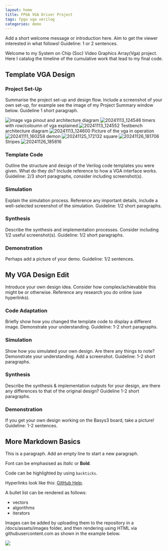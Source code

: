 ```yaml
---
layout: home
title: FPGA VGA Driver Project
tags: fpga vga verilog
categories: demo
---
```


Add a short welcome message or introduction here. Aim to get the viewer interested in what follows! Guideline: 1 or 2 sentences.

Welcome to my System on Chip (Soc) Video Graphics Array(Vga) project. Here I catalog the timeline of the cumulative work that lead to my final code.

## **Template VGA Design**
### **Project Set-Up**
Summarise the project set-up and design flow. Include a screenshot of your own set-up, for example see the image of my Project Summary window below. Guideline 1 short paragraph.

![image](https://github.com/user-attachments/assets/ae01aa6d-d668-4c10-a8e2-8007570e6973)
vga pinout and architecture diagram
![20241113_124546](https://github.com/user-attachments/assets/0b805eb7-bbbc-43ed-9805-647757cbda31)
timers with row/coloumn of vga explained
![20241113_124552](https://github.com/user-attachments/assets/4df93d60-a11e-4cb7-ab2a-b61b71235988)
Testbench architecture diagram
![20241113_124600](https://github.com/user-attachments/assets/3ee6c123-57f5-4fe2-beca-e11fc48f8bc8)
Picture of the vga in operation
![20241111_160258](https://github.com/user-attachments/assets/48c6f5b4-66bc-4deb-840c-5c1da4161c84)
demon
![20241125_172132](https://github.com/user-attachments/assets/3acf5298-f547-43af-baa8-fd58ea9744a7)
square
![20241126_181706](https://github.com/user-attachments/assets/054cad8d-05dd-416d-9f2d-f75b27f3c295)
Stripes
![20241126_185816](https://github.com/user-attachments/assets/29e85388-52fe-4d90-bf81-0f0475fa5287)

### **Template Code**
Outline the structure and design of the Verilog code templates you were given. What do they do? Include reference to how a VGA interface works. Guideline: 2/3 short paragraphs, consider including screenshot(s).
### **Simulation**
Explain the simulation process. Reference any important details, include a well-selected screenshot of the simulation. Guideline: 1/2 short paragraphs.
### **Synthesis**
Describe the synthesis and implementation processes. Consider including 1/2 useful screenshot(s). Guideline: 1/2 short paragraphs.
### **Demonstration**
Perhaps add a picture of your demo. Guideline: 1/2 sentences.

## **My VGA Design Edit**
Introduce your own design idea. Consider how complex/achievabble this might be or otherwise. Reference any research you do online (use hyperlinks).
### **Code Adaptation**
Briefly show how you changed the template code to display a different image. Demonstrate your understanding. Guideline: 1-2 short paragraphs.
### **Simulation**
Show how you simulated your own design. Are there any things to note? Demonstrate your understanding. Add a screenshot. Guideline: 1-2 short paragraphs.
### **Synthesis**
Describe the synthesis & implementation outputs for your design, are there any differences to that of the original design? Guideline 1-2 short paragraphs.
### **Demonstration**
If you get your own design working on the Basys3 board, take a picture! Guideline: 1-2 sentences.

## **More Markdown Basics**
This is a paragraph. Add an empty line to start a new paragraph.

Font can be emphasised as *Italic* or **Bold**.

Code can be highlighted by using `backticks`.

Hyperlinks look like this: [GitHub Help](https://help.github.com/).

A bullet list can be rendered as follows:
- vectors
- algorithms
- iterators

Images can be added by uploading them to the repository in a /docs/assets/images folder, and then rendering using HTML via githubusercontent.com as shown in the example below.

<img src="https://raw.githubusercontent.com/melgineer/fpga-vga-verilog/main/docs/assets/images/VGAPrjSrcs.png">
